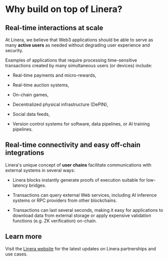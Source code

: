 # Why build on top of Linera?

## Real-time interactions at scale

At Linera, we believe that Web3 applications should be able to serve as many
**active users** as needed without degrading user experience and security.

Examples of applications that require processing time-sensitive transactions
created by many simultaneous users (or devices) include:

- Real-time payments and micro-rewards,

- Real-time auction systems,

- On-chain games,

- Decentralized physical infrastructure (DePIN),

- Social data feeds,

- Version control systems for software, data pipelines, or AI training
  pipelines.

## Real-time connectivity and easy off-chain integrations

Linera's unique concept of **user chains** facilitate communications with
external systems in several ways:

- Linera blocks instantly generate proofs of execution suitable for low-latency
  bridges.

- Transactions can query external Web services, including AI inference systems
  or RPC providers from other blockchains.

- Transactions can last several seconds, making it easy for applications to
  download data from external storage or apply expensive validation functions
  (e.g. ZK verification) on-chain.

## Learn more

Visit the [Linera website](https://linera.io) for the latest updates on Linera
partnerships and use cases.
